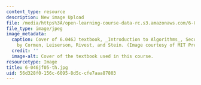 ```yaml
---
content_type: resource
description: New image Upload
file: /media/https%3A/open-learning-course-data-rc.s3.amazonaws.com/6-046j-introduction-to-algorithms-sma-5503-fall-2005/56d328f0156c60958d5ccfe7aaa87803_6-046jf05-th.jpg
file_type: image/jpeg
image_metadata:
  caption: Cover of 6.046J textbook, _Introduction to Algorithms_, Second Edition,
    by Cormen, Leiserson, Rivest, and Stein. (Image courtesy of MIT Press.)
  credit: ''
  image-alt: Cover of the textbook used in this course.
resourcetype: Image
title: 6-046jf05-th.jpg
uid: 56d328f0-156c-6095-8d5c-cfe7aaa87803
---
```

